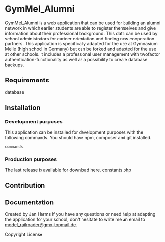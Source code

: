 # GymMel_Alumni

GymMel_Alumni is a web application that can be used for building an alumni network in which earlier students are able to register themselves and give information about their professional background. This data can be used by school administrators for carieer orientation and finding new cooperation partners.
This application is specifically adapted for the use at Gymnasium Melle (high school in Germany) but can be forked and adapted for the use at other schools.
It includes a professional user management with twofactor authentication-functionality as well as a possibility to create database backups.

## Requirements
database

## Installation
### Development purposes 
This application can be installed for development purposes with the following commands. You should have npm, composer and git installed.
```
commands
```
### Production purposes
The last release is available for download here.
constants.php

## Contribution

## Documentation


Created by Jan Harms
If you have any questions or need help at adapting the application for your school, don't hesitate to write me an email to model_railroader@gmx-topmail.de.

Copyright License